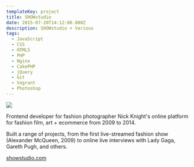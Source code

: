 ```yaml
---
templateKey: project
title: SHOWstudio
date: 2015-07-20T14:12:00.000Z
description: SHOWstudio + Various
tags:
  - JavaScript
  - CSS
  - HTML5
  - PHP
  - Nginx
  - CakePHP
  - jQuery
  - Git
  - Vagrant
  - Photoshop
---
```

![](/img/showstudio.jpg)

Frontend developer for fashion photographer Nick Knight's online platform for fashion film, art + ecommerce from 2009 to 2014. 

Built a range of projects, from the first live-streamed fashion show (Alexander McQueen, 2009) to online live interviews with Lady Gaga, Gareth Pugh, and others.

[showstudio.com](http://showstudio.com)
